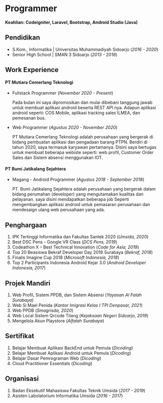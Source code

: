 # Programmer

#### Keahlian: Codeigniter, Laravel, Bootstrap, Android Studio (Java)

## Pendidikan
<!-- - M.Kom., Sistem Informasi | Institut Sains dan Teknologi Terpadu Surabaya  (_2022 - Sekarang_) -->
- S.Kom., Informatika | Universitas Muhammadiyah Sidoarjo (_2016 - 2020_)
- Senior High School | SMAN 3 Sidoarjo (_2013 - 2016_)

## Work Experience
#### PT Mutiara Cemerlang Teknologi
-  Fullstack Programmer (_November 2020 - Present_)

    Pada bulan ini saya dipromosikan dan mulai dibebani tanggung jawab untuk membuat aplikasi android beserta REST API nya. Adapun aplikasi android seperti: COS Mobile, aplikasi tracking sales ILMEA, dan pemesanan bus.

- Web Programmer (_Agustus 2020 - November 2020_)

   PT Mutiara Cemerlang Teknologi adalah perusahaan yang bergerak di bidang pembuatan aplikasi dan pengadaan barang PTPN. Berdiri di tahun 2020, saya termasuk karyawan pertamanya. Disini saya bertugas untuk membuat beberapa webiste seperti: web profil, Customer Order Sales dan Sistem absensi menggunakan IOT.


#### PT Bumi Jatikalang Sejahtera
- Magang - Android Programmer (_Agustus 2018 - September 2018_)

    PT. Bumi Jatikalang Sejahtera adalah perusahaan yang bergerak dalam bidang perumahan (developer) yang mengutamakan kualitas dan pelayanan. saya disini mendapatkan beberapa job Seperti mengembangkan aplikasi android untuk pemasaran perusahaan dan mendesaign ulang web perusahaan yang ada.

## Penghargaan
1. IPK Tertinggi Informatika dan Fakultas Santek 2020 (_Umsida, 2020_)
2. Best DSC Pens - Google VR Class (_DCS Pens, 2019_)
3. Codeathon X – Best Technical Innovation (_Code for Asia, 2019_)
4. Top 20 Beasiswa Bekraf Developer Day 2018 Surabaya (_Bekraf, 2018_)
5. Finalis Imagine Cup 2018 (_Microsoft Indonesia, 2018_)
6. Top 2 Participants Indonesia Android Kejar 3.0 (_Android Developer Indonesia, 2017_)

## Projek Mandiri
1. Web Profil, Sistem PPDB, dan Sistem Absensi (_Yayasan Al Falah Surabaya_)
    <!-- [Publication](https://www.mdpi.com/1424-8220/22/8/3048) -->
    <!-- Developed objective strategy for discovering optimal EEG bands based on signal power spectra using **Python**. This data-driven approach led to better characterization of the underlying power spectrum by identifying bands that outperformed the more commonly used band boundaries by a factor of two. The proposed method provides a fully automated and flexible approach to capturing key signal components and possibly discovering new indices of brain activity. -->
    <!-- ![EEG Band Discovery](/assets/img/eeg_band_discovery.jpeg) -->
2. Web Si Mael Penida (_Kantor Imigrasi Kelas I TPI Denpasar, 2021_)
3. Web PPDB (_Smagrisda, 2020_)
4. Web Local Sistem Qrcode Tilang (_Kejaksaan Negeri Sidoarjo, 2019_)
5. Mengelola Akun Playstore (_Alfalah Surabaya_)

## Sertifikat
1. Belajar Membuat Aplikasi BackEnd untuk Pemula (_Dicoding_)
2. Belajar Membuat Aplikasi Android untuk Pemula (_Dicoding_)
3. Belajar Dasar Pemrograman Web (_Dicoding_)
4. Cloud Practitioner Essentials (_Dicoding_)

## Organisasi
1. Badan Eksekutif Mahasiswa Fakultas Teknik Umsida (_2017 - 2019_)
2. Asisten Labolatorium Informatika Umsida (_2016 - 2017_)

